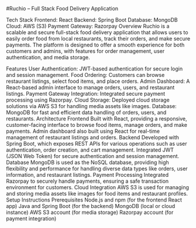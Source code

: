 #Ruchio – Full Stack Food Delivery Application

Tech Stack
Frontend: React
Backend: Spring Boot
Database: MongoDB
Cloud: AWS (S3)
Payment Gateway: Razorpay
Overview
Ruchio is a scalable and secure full-stack food delivery application that allows users to easily order food from local restaurants, track their orders, and make secure payments. The platform is designed to offer a smooth experience for both customers and admins, with features for order management, user authentication, and media storage.

Features
User Authentication: JWT-based authentication for secure login and session management.
Food Ordering: Customers can browse restaurant listings, select food items, and place orders.
Admin Dashboard: A React-based admin interface to manage orders, users, and restaurant listings.
Payment Gateway Integration: Integrated secure payment processing using Razorpay.
Cloud Storage: Deployed cloud storage solutions via AWS S3 for handling media assets like images.
Database: MongoDB for fast and efficient data handling of orders, users, and restaurants.
Architecture
Frontend
Built with React, providing a responsive, customer-facing interface to browse food items, manage orders, and make payments.
Admin dashboard also built using React for real-time management of restaurant listings and orders.
Backend
Developed with Spring Boot, which exposes REST APIs for various operations such as user authentication, order creation, and cart management.
Integrated JWT (JSON Web Token) for secure authentication and session management.
Database
MongoDB is used as the NoSQL database, providing high flexibility and performance for handling diverse data types like orders, user information, and restaurant listings.
Payment Processing
Integrated Razorpay to securely handle payments, ensuring a safe transaction environment for customers.
Cloud Integration
AWS S3 is used for managing and storing media assets like images for food items and restaurant profiles.
Setup Instructions
Prerequisites
Node.js and npm (for the frontend React app)
Java and Spring Boot (for the backend)
MongoDB (local or cloud instance)
AWS S3 account (for media storage)
Razorpay account (for payment integration)
